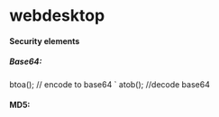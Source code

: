# webdesktop
#### Security elements
##### Base64:
btoa(); // encode to base64
`
atob(); //decode base64
#### MD5:
